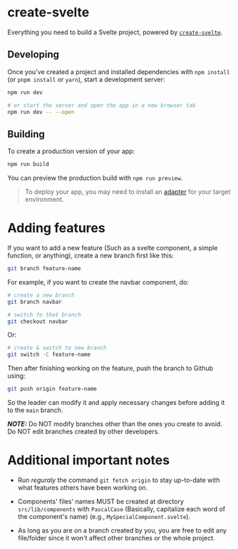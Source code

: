 # create-svelte

Everything you need to build a Svelte project, powered by [`create-svelte`](https://github.com/sveltejs/kit/tree/main/packages/create-svelte).

## Developing

Once you've created a project and installed dependencies with `npm install` (or `pnpm install` or `yarn`), start a development server:

```bash
npm run dev

# or start the server and open the app in a new browser tab
npm run dev -- --open
```

## Building

To create a production version of your app:

```bash
npm run build
```

You can preview the production build with `npm run preview`.

> To deploy your app, you may need to install an [adapter](https://kit.svelte.dev/docs/adapters) for your target environment.

# Adding features

If you want to add a new feature (Such as a svelte component, a simple function, or anything), create a new branch first like this:

```bash
git branch feature-name
```

For example, if you want to create the navbar component, do:

```bash
# create a new branch
git branch navbar

# switch to that branch
git checkout navbar
```

Or:

```bash
# create & switch to new branch
git switch -C feature-name
```

Then after finishing working on the feature, push the branch to Github using:

```bash
git push origin feature-name
```

So the leader can modify it and apply necessary changes before adding it to the `main` branch.

**_NOTE:_** Do NOT modify branches other than the ones you create to avoid. Do NOT edit branches created by other developers.

# Additional important notes

- Run _reguraly_ the command `git fetch origin` to stay up-to-date with what features others have been working on.

- Components' files' names MUST be created at directory `src/lib/components` with `PascalCase` (Basically, capitalize each word of the component's name) (e.g., `MySpecialComponent.svelte`).

- As long as you are on a branch created by you, you are free to edit any file/folder since it won't affect other branches or the whole project.
